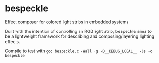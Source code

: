 bespeckle
=========

Effect composer for colored light strips in embedded systems

Built with the intention of controlling an RGB light strip, bespeckle aims to be a lightweight framework for describing
and composing/layering lighting effects.



Compile to test with `gcc bespeckle.c -Wall -g -D__DEBUG_LOCAL__ -Os -o bespeckle`
